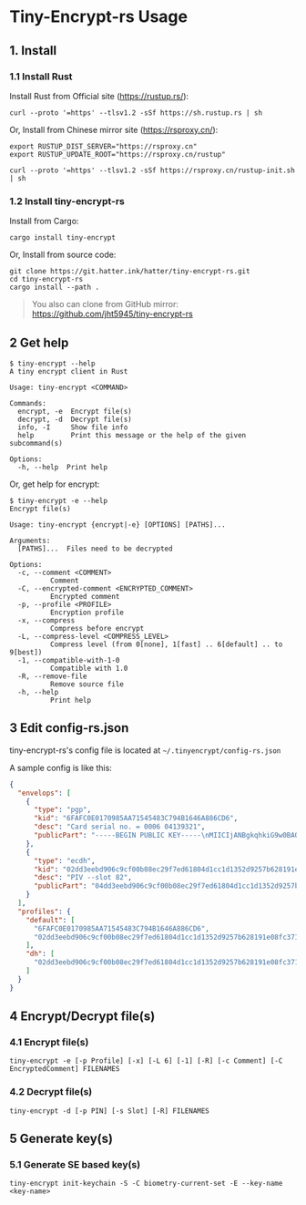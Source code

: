 # Tiny-Encrypt-rs Usage

## 1. Install

### 1.1 Install Rust

Install Rust from Official site (https://rustup.rs/):

```shell
curl --proto '=https' --tlsv1.2 -sSf https://sh.rustup.rs | sh
```

Or, Install from Chinese mirror site (https://rsproxy.cn/):

```shell
export RUSTUP_DIST_SERVER="https://rsproxy.cn"
export RUSTUP_UPDATE_ROOT="https://rsproxy.cn/rustup"

curl --proto '=https' --tlsv1.2 -sSf https://rsproxy.cn/rustup-init.sh | sh
```

### 1.2 Install tiny-encrypt-rs

Install from Cargo:

```shell
cargo install tiny-encrypt
```

Or, Install from source code:

```shell
git clone https://git.hatter.ink/hatter/tiny-encrypt-rs.git
cd tiny-encrypt-rs
cargo install --path .
```

> You also can clone from GitHub mirror: https://github.com/jht5945/tiny-encrypt-rs

## 2 Get help

```shell
$ tiny-encrypt --help
A tiny encrypt client in Rust

Usage: tiny-encrypt <COMMAND>

Commands:
  encrypt, -e  Encrypt file(s)
  decrypt, -d  Decrypt file(s)
  info, -I     Show file info
  help         Print this message or the help of the given subcommand(s)

Options:
  -h, --help  Print help
```

Or, get help for encrypt:

```shell
$ tiny-encrypt -e --help
Encrypt file(s)

Usage: tiny-encrypt {encrypt|-e} [OPTIONS] [PATHS]...

Arguments:
  [PATHS]...  Files need to be decrypted

Options:
  -c, --comment <COMMENT>
          Comment
  -C, --encrypted-comment <ENCRYPTED_COMMENT>
          Encrypted comment
  -p, --profile <PROFILE>
          Encryption profile
  -x, --compress
          Compress before encrypt
  -L, --compress-level <COMPRESS_LEVEL>
          Compress level (from 0[none], 1[fast] .. 6[default] .. to 9[best])
  -1, --compatible-with-1-0
          Compatible with 1.0
  -R, --remove-file
          Remove source file
  -h, --help
          Print help
```

## 3 Edit config-rs.json

tiny-encrypt-rs's config file is located at `~/.tinyencrypt/config-rs.json`

A sample config is like this:

```json
{
  "envelops": [
    {
      "type": "pgp",
      "kid": "6FAFC0E0170985AA71545483C794B1646A886CD6",
      "desc": "Card serial no. = 0006 04139321",
      "publicPart": "-----BEGIN PUBLIC KEY-----\nMIICIjANBgkqhkiG9w0BAQEFAAOCAg8AMIICCgKCAgEApUM8M+QRMUw0dIvXISFx\n43j4h9CK38Y9HD6kPcc3Z0dCGPiFy7Ze0OQebPWHyUZ2YmqsdyzFuOQuV9P2pxxj\n/WLIgRqZV8Jk8tWhtAjOOvm0MTc2rg+EJHfa+zhX4eFEMsj4DvQBMJDXiKnpXTM/\nj7oMKpIUQHqfXBwsEJHLmHZTLeEBEYKcZXTAmuu3WdxK5jvEc02Xt2hZ1fBs0M9e\n/2EMe3t69aH4/rabiBjF2h9Jde15wrJMxXaCCWJqYhbBS0CJ3BdjkAqOIpcqPXva\nxiJN1pNpK8ejA9Q4Nmx7pxnvfv+hCPkWXZS3r/BWZ9lFZc8uErQEbB4gLgko8jOl\nfQF7cYqtZEs69qY8nnIUBsqZYfAp+bQd2xCFSbEZAl+OrtGzfVjD9YFMPy02+xRg\nv2N3KT3KHHvuU7WxrvffrshP2fwDuG2MBlmcq1suAKxA0cYPSyajceEqw/3ogSp7\n7SYx41rT8EWLmTvU0CHzCsuf/O7sDWZRfxatAzWhBBhnKCPqzizpOQOqm8XhCt74\nFfnabPpHM9XUjoQIPrTssyS3eWqynzJiAqez6v2LK2fhL7IkcLtvt5p59Y+KY4I6\nYQ09iUh7lKJHRhkgTomUurJHieVHMWFGIHofEC+nU6pGIUh0P7Nr0Gz45GJTwWGd\nhW53WfImja+b5kwwyqUikyMCAwEAAQ==\n-----END PUBLIC KEY-----"
    },
    {
      "type": "ecdh",
      "kid": "02dd3eebd906c9cf00b08ec29f7ed61804d1cc1d1352d9257b628191e08fc3717c",
      "desc": "PIV --slot 82",
      "publicPart": "04dd3eebd906c9cf00b08ec29f7ed61804d1cc1d1352d9257b628191e08fc3717c4fae3298cd5c4829cec8bf3a946e7db60b7857e1287f6a0bae6b3f2342f007d0"
    }
  ],
  "profiles": {
    "default": [
      "6FAFC0E0170985AA71545483C794B1646A886CD6",
      "02dd3eebd906c9cf00b08ec29f7ed61804d1cc1d1352d9257b628191e08fc3717c"
    ],
    "dh": [
      "02dd3eebd906c9cf00b08ec29f7ed61804d1cc1d1352d9257b628191e08fc3717c"
    ]
  }
}
```

## 4 Encrypt/Decrypt file(s)

### 4.1 Encrypt file(s)

```shell
tiny-encrypt -e [-p Profile] [-x] [-L 6] [-1] [-R] [-c Comment] [-C EncryptedComment] FILENAMES
```

### 4.2 Decrypt file(s)

```shell
tiny-encrypt -d [-p PIN] [-s Slot] [-R] FILENAMES
```

## 5 Generate key(s)

### 5.1 Generate SE based key(s)
```shell
tiny-encrypt init-keychain -S -C biometry-current-set -E --key-name <key-name>
```

